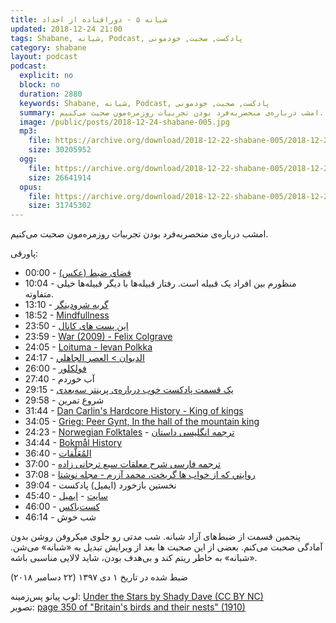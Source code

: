 ```yaml
---
title: شبانه ۵ - دورافتاده از اجداد
updated: 2018-12-24 21:00
tags: Shabane, شبانه, Podcast, پادکست, صحبت, خودمونی
category: shabane
layout: podcast
podcast:
  explicit: no
  block: no
  duration: 2880
  keywords: Shabane, شبانه, Podcast, پادکست, صحبت, خودمونی
  summary: امشب درباره‌ی منحصربه‌فرد بودن تجربیات روزمره‌مون صحبت می‌کنیم.
  image: /public/posts/2018-12-24-shabane-005.jpg
  mp3:
    file: https://archive.org/download/2018-12-22-shabane-005/2018-12-22-shabane-005.mp3
    size: 30205952
  ogg:
    file: https://archive.org/download/2018-12-22-shabane-005/2018-12-22-shabane-005.ogg
    size: 26641914
  opus:
    file: https://archive.org/download/2018-12-22-shabane-005/2018-12-22-shabane-005.opus
    size: 31745302
---
```

امشب درباره‌ی منحصربه‌فرد بودن تجربیات روزمره‌مون صحبت می‌کنیم.

پاورقی:
* 00:00 - [فضای ضبط (عکس)](https://www.flickr.com/photos/mehsen/44628235430/in/datetaken-public/)
* 10:04 - منظورم بین افراد یک قبیله است. رفتار قبیله‌ها با دیگر قبیله‌ها خیلی متفاوته.
* 13:10 - [گربه شرودینگر](https://fa.wikipedia.org/wiki/%DA%AF%D8%B1%D8%A8%D9%87_%D8%B4%D8%B1%D9%88%D8%AF%DB%8C%D9%86%DA%AF%D8%B1)
* 18:52 - [Mindfullness](https://en.wikipedia.org/wiki/Mindfulness)
* 23:50 - [این پست های کانال](https://t.me/mehsen_com/519)
* 23:59 - [War (2009) - Felix Colgrave](https://www.youtube.com/watch?v=4qBwQDspyyM)
* 24:05 - [Loituma - Ievan Polkka](https://www.youtube.com/watch?v=7yh9i0PAjck)
* 24:17 - [الدیوان > العصر الجاهلي](https://www.aldiwan.net/cat-poets-pre-islamic-period)
* 26:00 - [فولکلور](https://fa.wikipedia.org/wiki/%D9%81%D9%88%D9%84%DA%A9%D9%84%D9%88%D8%B1)
* 27:40 - آب خوردم
* 29:15 - [یک قسمت پادکست خوب درباره‌ی پرینتر سه‌بعدی](https://t.me/radiobudio/53)
* 29:58 - شروع تمرین
* 31:44 - [Dan Carlin's Hardcore History - King of kings](https://www.dancarlin.com/hardcore-history-56-kings-of-kings/)
* 34:05 - [Grieg: Peer Gynt, In the hall of the mountain king](https://www.youtube.com/watch?v=pPLXNmKvLBQ)
* 24:23 - [Norwegian Folktales](https://en.wikipedia.org/wiki/Norwegian_Folktales) - [ترجمه انگلیسی داستان](http://www.gutenberg.org/files/38070/38070-h/38070-h.htm#Page_1)
* 34:44 - [Bokmål History](https://en.wikipedia.org/wiki/Bokm%C3%A5l#History)
* 36:40 - [المُعَلَّقات](https://fa.wikipedia.org/wiki/%D9%85%D8%B9%D9%84%D9%82%D8%A7%D8%AA)
* 37:00 - [ترجمه فارسی شرح معلقات سبع ترجانی زاده](http://www.naasar.ir/moalaghat/)
* 37:08 - [روايتي كه از خواب ها گريخت، محمد آزرم - مجله نوشتا](http://www.neveshta.org/calendar/neveshta19/data19/neveshta19-39-45.pdf)
* 39:04 - نخستین بازخورد (ایمیل) پادکست
* 45:40 - [سایت](http://mehsen.ir) - [ایمیل](mailto:me@mehsen.com)
* 46:00 - [کست‌باکس](https://castbox.fm/channel/id1446853)
* 46:14 - شب خوش

پنجمین قسمت از ضبط‌های آزاد شبانه. شب مدتی رو جلوی میکروفن روشن بدون آمادگی صحبت می‌کنم. بعضی از این صحبت ها بعد از ویرایش تبدیل به «شبانه» می‌شن. «شبانه» به خاطر ریتم کند و بی‌هدف بودن، شاید لالایی مناسبی باشه.

ضبط شده در تاریخ ۱ دی ۱۳۹۷ (۲۲ دسامبر ۲۰۱۸)


لوپ پیانو پس‌زمینه: [Under the Stars by Shady Dave (CC BY NC)](https://freesound.org/people/ShadyDave/sounds/325108/)  
تصویر: [page 350 of "Britain's birds and their nests" (1910)](https://www.flickr.com/photos/internetarchivebookimages/14568727758/)
